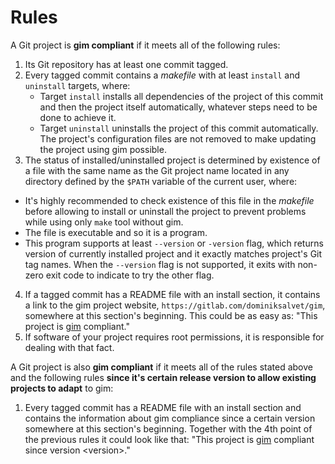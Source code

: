 # Rules

A Git project is **gim compliant** if it meets all of the following rules:

1. Its Git repository has at least one commit tagged.
2. Every tagged commit contains a *makefile* with at least `install` and `uninstall` targets, where:
   * Target `install` installs all dependencies of the project of this commit and then the project itself automatically, whatever steps need to be done to achieve it.
   * Target `uninstall` uninstalls the project of this commit automatically. The project's configuration files are not removed to make updating the project using gim possible.
3. The status of installed/uninstalled project is determined by existence of a file with the same name as the Git project name located in any directory defined by the `$PATH` variable of the current user, where:
  * It's highly recommended to check existence of this file in the *makefile* before allowing to install or uninstall the project to prevent problems while using only `make` tool without gim.
  * The file is executable and so it is a program.
  * This program supports at least `--version` or `-version` flag, which returns version of currently installed project and it exactly matches project's Git tag names. When the `--version` flag is not supported, it exits with non-zero exit code to indicate to try the other flag.
4. If a tagged commit has a README file with an install section, it contains a link to the gim project website, `https://gitlab.com/dominiksalvet/gim`, somewhere at this section's beginning. This could be as easy as: "This project is [gim](https://gitlab.com/dominiksalvet/gim) compliant."
5. If software of your project requires root permissions, it is responsible for dealing with that fact.

A Git project is also **gim compliant** if it meets all of the rules stated above and the following rules **since it's certain release version to allow existing projects to adapt** to gim:

1. Every tagged commit has a README file with an install section and contains the information about gim compliance since a certain version somewhere at this section's beginning. Together with the 4th point of the previous rules it could look like that: "This project is [gim](https://gitlab.com/dominiksalvet/gim) compliant since version \<version\>."
